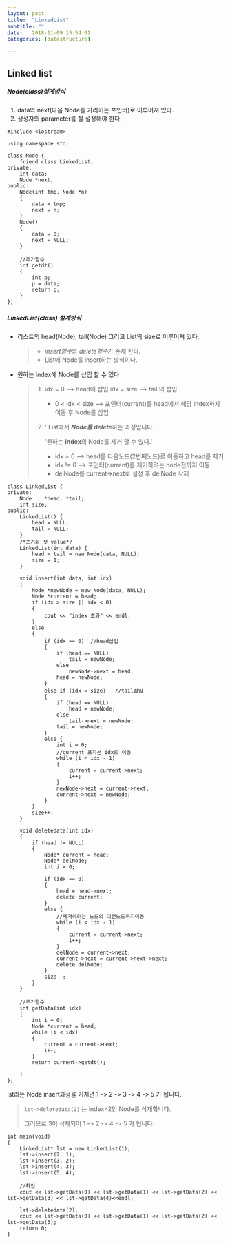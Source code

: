 ```yaml
---
layout: post
title:  "LinkedList"
subtitle: ""
date:   2018-11-09 15:54:01
categories: [datastructure]

---
```


##  Linked list 



##### Node(class)설계방식

1. data와 next(다음 Node를 가리키는 포인터)로 이루어져 있다.
2. 생성자의 parameter를 잘 설정해야 한다.



```
#include <iostream>

using namespace std;

class Node {
	friend class LinkedList;
private:
	int	data;
	Node *next;
public:
	Node(int tmp, Node *n)
	{
		data = tmp;
		next = n;
	}
	Node()
	{
		data = 0;
		next = NULL;
	}
	
	//추가함수
	int getdt()
	{
		int p;
		p = data;
		return p;
	}
};
```



##### LinkedList(class) 설계방식

- 리스트의 head(Node), tail(Node) 그리고 List의 size로 이루어져 있다.

  > -  *insert함수*와 *delete함수*가 존재 한다.
  > -  List에 Node를 insert하는 방식이다.

- 원하는 index에 Node를 삽입 할 수 있다

  > 1. idx = 0 --> head에 삽입   idx = size --> tail 의 삽입
  >
  >    - 0 < idx < size --> 포인터(current)를 head에서 해당 index까지 이동 후 Node를 삽입
  >
  > 2. ' List에서 ***Node를 delete***하는 과정입니다. 
  >
  >       '원하는 **index**의 Node를 제거 할 수 있다.'
  >
  >    - idx = 0 --> head를 다음노드(2번째노드)로 이동하고 head를 제거
  >    -  idx != 0 --> 포인터(current)를 제거하려는 node전까지 이동
  >    -  delNode를 current->next로 설정 후 delNode 삭제

```
class LinkedList {
private:
	Node	*head, *tail;
	int size;
public:
	LinkedList() {
		head = NULL;
		tail = NULL;
	}
	/*초기화 첫 value*/
	LinkedList(int data) {
		head = tail = new Node(data, NULL);
		size = 1;
	}
	
	void insert(int data, int idx)
	{
		Node *newNode = new Node(data, NULL);
		Node *current = head;
		if (idx > size || idx < 0)
		{
			cout << "index 초과" << endl;
		}
		else
		{
			if (idx == 0)  //head삽입
			{
				if (head == NULL)
					tail = newNode;
				else
					newNode->next = head;
				head = newNode;
			}
			else if (idx = size)   //tail삽입
			{
				if (head == NULL)
					head = newNode;
				else
					tail->next = newNode;
				tail = newNode;
			}
			else {
				int i = 0;
				//current 포지션 idx로 이동
				while (i < idx - 1)
				{
					current = current->next;
					i++;
				}
				newNode->next = current->next;
				current->next = newNode;
			}
		}
		size++;
	}
	
	void deletedata(int idx)
	{
		if (head != NULL)
		{
			Node* current = head;
			Node* delNode;
			int i = 0;
			
			if (idx == 0)
			{
				head = head->next;
				delete current;
			}
			else {  
				//제거하려는 노드의 이전노드까지이동
				while (i < idx - 1)
				{
					current = current->next;
					i++;
				}
				delNode = current->next;
				current->next = current->next->next;
				delete delNode;
			}
			size--;
		}
	}
	
	//추가함수
	int getData(int idx)
	{
		int i = 0;
		Node *current = head;
		while (i < idx)
		{
			current = current->next;
			i++;
		}
		return current->getdt();

	}
};
```



lst라는 Node insert과정을 거치면 1 -> 2 -> 3 -> 4 -> 5 가 됩니다.

> `lst->deletedata(2)`  는 index=2인 Node를 삭제합니다.
>
>  그러므로 3이 삭제되어 1 -> 2 -> 4 -> 5 가 됩니다.

```
int main(void)
{
	LinkedList* lst = new LinkedList(1);
	lst->insert(2, 1);
	lst->insert(3, 2);
	lst->insert(4, 3);
	lst->insert(5, 4);
	
	//확인
	cout << lst->getData(0) << lst->getData(1) << lst->getData(2) << lst->getData(3) << lst->getData(4)<<endl;

	lst->deletedata(2);
	cout << lst->getData(0) << lst->getData(1) << lst->getData(2) << lst->getData(3);
	return 0;
}
```